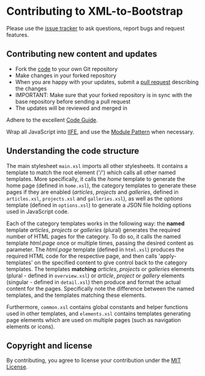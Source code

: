# Contributing to XML-to-Bootstrap

Please use the [issue tracker](https://github.com/acch/XML-to-bootstrap/issues) to ask questions, report bugs and request features.

## Contributing new content and updates

- Fork the [code](https://github.com/acch/XML-to-bootstrap) to your own Git repository
- Make changes in your forked repository
- When you are happy with your updates, submit a [pull request](https://github.com/acch/XML-to-bootstrap/pull/new/master) describing the changes
- IMPORTANT: Make sure that your forked repository is in sync with the base repository before sending a pull request
- The updates will be reviewed and merged in

Adhere to the excellent [Code Guide](http://codeguide.co/).

Wrap all JavaScript into [IIFE](http://benalman.com/news/2010/11/immediately-invoked-function-expression/), and use the [Module Pattern](http://www.adequatelygood.com/JavaScript-Module-Pattern-In-Depth.html) when necessary.

## Understanding the code structure

The main stylesheet `main.xsl` imports all other stylesheets. It contains a template to match the root element ('/') which calls all other named templates. More specifically, it calls the *home* template to generate the home page (defined in `home.xsl`), the category templates to generate these pages if they are enabled (*articles*, *projects* and *galleries*, defined in `articles.xsl`, `projects.xsl` and `galleries.xsl`), as well as the *options* template (defined in `options.xsl`) to generate a JSON file holding options used in JavaScript code.

Each of the category templates works in the following way: the **named** template *articles*, *projects* or *galleries* (plural) generates the required number of HTML pages for the category. To do so, it calls the named template *html.page* once or multiple times, passing the desired content as parameter. The *html.page* template (defined in `html.xsl`) produces the required HTML code for the respective page, and then calls 'apply-templates' on the specified content to give control back to the category templates. The templates **matching** *articles*, *projects* or *galleries* elements (plural - defined in `overview.xsl`) or *article*, *project* or *gallery* elements (singular - defined in `detail.xsl`) then produce and format the actual content for the pages. Specifically note the difference between the named templates, and the templates matching these elements.

Furthermore, `common.xsl` contains global constants and helper functions used in other templates, and `elements.xsl` contains templates generating page elements which are used on multiple pages (such as navigation elements or icons).

## Copyright and license

By contributing, you agree to license your contribution under the [MIT License](LICENSE).
